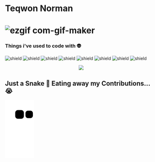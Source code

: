 <h1>Teqwon Norman</h1>

# ![ezgif com-gif-maker](https://user-images.githubusercontent.com/73213667/195758709-61ca650d-9f05-4058-8b23-a21799f2e498.gif)

### Things i've used to code with :alien:
![shield](https://img.shields.io/badge/-HTML5-E34F26?style=flat&logo=html5&logoColor=white)
![shield](https://img.shields.io/badge/-React-45b8d8?&style=flat&logo=react&logoColor=white)
![shield](https://img.shields.io/badge/-Python-E37F26?style=flat&logo=python&logoColor=white)
![shield](https://img.shields.io/badge/-React-45b8d8?&style=flat&logo=typescript&logoColor=white)
![shield](https://img.shields.io/badge/-HTML5-E34F26?style=flat&logo=javascript&logoColor=white)
![shield](https://img.shields.io/badge/-React-45b8d8?&style=flat&logo=c%2B%2B&logoColor=white)
![shield](https://img.shields.io/badge/-HTML5-E34F26?style=flat&logo=mongodb&logoColor=white)
![shield](https://img.shields.io/badge/-React-45b8d8?&style=flat&logo=flask&logoColor=white)

<p align="center"><img src="https://github-readme-stats.vercel.app/api?username=Teqwon-Norman&show_icons=true&theme=great-gatsby" /></p>

        
## Just a Snake 🐍 Eating away my Contributions...😭
![snake gif](https://raw.githubusercontent.com/avinash-218/avinash-218/output/github-contribution-grid-snake.svg)

            
